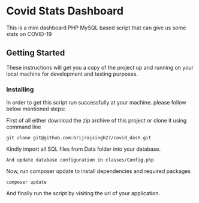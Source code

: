 # Covid Stats Dashboard

This is a mini dashboard PHP MySQL based script that can give us some stats on COVID-19  

## Getting Started

These instructions will get you a copy of the project up and running on your local machine for development and testing purposes.


### Installing

In order to get this script run successfully at your machine. please follow below mentioned steps:

First of all either download the zip archive of this project or clone it using command line

```
git clone git@github.com:brijrajsingh27/covid_dash.git
```

Kindly import all SQL files from Data folder into your database.
```
And update database configuration in classes/Config.php
```

Now, run composer update to install dependencies and required packages
```
composer update
```
And finally run the script by visiting the url of your application.
